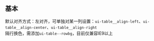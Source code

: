 ## 基本

默认对齐方式：左对齐，可单独对某一列设置：`ui-table__align-left`、`ui-table__align-center`、`ui-table__align-right`                 
隔行换色，需添加`ui-table--rowbg`，目前仅兼容IE9以上